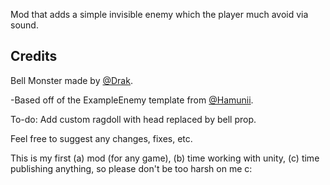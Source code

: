 Mod that adds a simple invisible enemy which the player much avoid via sound.
## Credits

Bell Monster made by [@Drak]().

-Based off of the ExampleEnemy template from [@Hamunii](https://github.com/Hamunii/LC-ExampleEnemy).

To-do: Add custom ragdoll with head replaced by bell prop.

Feel free to suggest any changes, fixes, etc. 

This is my first (a) mod (for any game), (b) time working with unity, (c) time publishing anything, so please don't be too harsh on me c:
